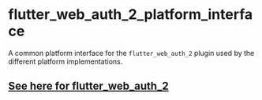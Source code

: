 # flutter_web_auth_2_platform_interface

A common platform interface for the `flutter_web_auth_2` plugin used by the different platform implementations.

## [See here for flutter_web_auth_2](https://pub.dev/packages/flutter_web_auth_2)
